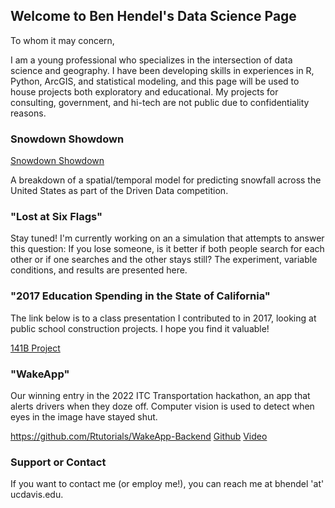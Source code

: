 ## Welcome to Ben Hendel's Data Science Page

To whom it may concern,

I am a young professional who specializes in the intersection of data science and geography. I have been developing skills in experiences in R, Python, ArcGIS, and statistical modeling, and this page will be used to house projects both exploratory and educational. My projects for consulting, government, and hi-tech are not public due to confidentiality reasons.

### Snowdown Showdown

<a href="Snowdown Showdown.pdf">Snowdown Showdown</a> 

A breakdown of a spatial/temporal model for predicting snowfall across the United States as part of the Driven Data competition.

### "Lost at Six Flags"

Stay tuned! I'm currently working on an a simulation that attempts to answer this question: If you lose someone, is it better if both people search for each other or if one searches and the other stays still? The experiment, variable conditions, and results are presented here.

### "2017 Education Spending in the State of California"

The link below is to a class presentation I contributed to in 2017, looking at public school construction projects. I hope you find it valuable! 

<a href="Final_Presentation.html">141B Project</a> 

### "WakeApp"

Our winning entry in the 2022 ITC Transportation hackathon, an app that alerts drivers when they doze off. Computer vision is used to detect when eyes in the image have stayed shut.

https://github.com/Rtutorials/WakeApp-Backend
<a href=https://github.com/Rtutorials/WakeApp-Backend>Github</a> 
<a href=https://youtu.be/fTslVKN8JVU>Video</a> 


### Support or Contact
 If you want to contact me (or employ me!), you can reach me at bhendel 'at' ucdavis.edu. 
 
